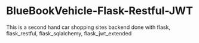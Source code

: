 # BlueBookVehicle-Flask-Restful-JWT
This is a second hand car shopping sites backend done with flask, flask_restful, flask_sqlalchemy, flask_jwt_extended
